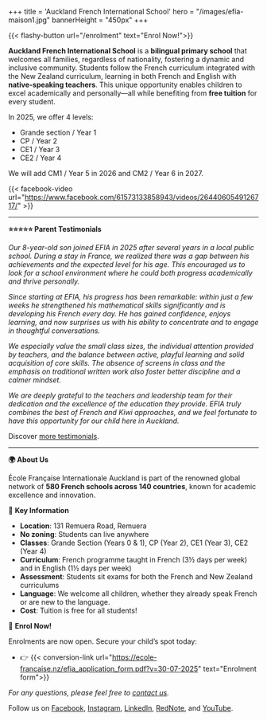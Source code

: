 +++
title = 'Auckland French International School'
hero = "/images/efia-maison1.jpg"
bannerHeight = "450px"
+++

{{< flashy-button url="/enrolment" text="Enrol Now!">}}

**Auckland French International School** is a **bilingual primary school** that welcomes all families, regardless of nationality, fostering a dynamic and inclusive community. Students follow the French curriculum integrated with the New Zealand curriculum, learning in both French and English with **native-speaking teachers**. This unique opportunity enables children to excel academically and personally—all while benefiting from **free tuition** for every student.

In 2025, we offer 4 levels:
* Grande section / Year 1
* CP / Year 2
* CE1 / Year 3
* CE2 / Year 4

We will add CM1 / Year 5 in 2026 and CM2 / Year 6 in 2027.

{{< facebook-video url="https://www.facebook.com/61573133858943/videos/2644060549126717/" >}}

---

**⭐⭐⭐⭐⭐ Parent Testimonials**

*Our 8-year-old son joined EFIA in 2025 after several years in a local public school. During a stay in France, we realized there was a gap between his achievements and the expected level for his age. This encouraged us to look for a school environment where he could both progress academically and thrive personally.*

*Since starting at EFIA, his progress has been remarkable: within just a few weeks he strengthened his mathematical skills significantly and is developing his French every day. He has gained confidence, enjoys learning, and now surprises us with his ability to concentrate and to engage in thoughtful conversations.*

*We especially value the small class sizes, the individual attention provided by teachers, and the balance between active, playful learning and solid acquisition of core skills. The absence of screens in class and the emphasis on traditional written work also foster better discipline and a calmer mindset.*

*We are deeply grateful to the teachers and leadership team for their dedication and the excellence of the education they provide. EFIA truly combines the best of French and Kiwi approaches, and we feel fortunate to have this opportunity for our child here in Auckland.*

Discover [more testimonials](/about/testimonials).

---

**🌍 About Us**

École Française Internationale Auckland is part of the renowned global network of **580 French schools across 140 countries**, known for academic excellence and innovation.

🔑 **Key Information**

- **Location**: 131 Remuera Road, Remuera
- **No zoning**: Students can live anywhere
- **Classes**: Grande Section (Years 0 & 1), CP (Year 2), CE1 (Year 3), CE2 (Year 4)
- **Curriculum**: French programme taught in French (3½ days per week) and in English (1½ days per week)
- **Assessment**: Students sit exams for both the French and New Zealand curriculums
- **Language**: We welcome all children, whether they already speak French or are new to the language.
- **Cost**: Tuition is free for all students!

📢 **Enrol Now!**

Enrolments are now open. Secure your child’s spot today:

- 👉 {{< conversion-link url="https://ecole-francaise.nz/efia_application_form.pdf?v=30-07-2025" text="Enrolment form">}}

_For any questions, please feel free to [contact us](/contact/)._

Follow us on [Facebook](https://www.facebook.com/profile.php?id=61573552256605), [Instagram](https://www.instagram.com/ecolefrancaiseauckland/), [LinkedIn](https://www.linkedin.com/company/%C3%A9cole-fran%C3%A7aise-internationale-auckland/posts/?feedView=all), [RedNote](https://www.xiaohongshu.com/user/profile/675f409c000000001801caf1), and [YouTube](https://www.youtube.com/playlist?list=PLe6nvxISfBOmAkX1Pmd_LnbkJWE3yhDQZ).

